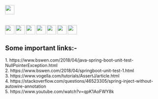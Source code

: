 ## <img src="https://img.shields.io/badge/Topic-JUnit%20with%20springBoot-blueviolet" height=30/>
<br> <img src="https://img.shields.io/badge/-Maven-%233385ff" height=30/> 
<img src="https://img.shields.io/badge/-Hibernate-lightgrey" height=30/>
<img src="https://img.shields.io/badge/-Oracle%20Database-%23ff0000" height=30/>
<img src="https://img.shields.io/badge/-Spring%20Boot-%2300b33c" height=30/>
<img src="https://img.shields.io/badge/-Spring%20Tool%20Suite%204%20(STS4)-brightgreen" height=30/>
<img src="https://img.shields.io/badge/-Restful--webservices-%23ffff00" height=30/>
<img src="https://img.shields.io/badge/-JUnit5-%231a75ff" height=30/> 

<h2><strong>Some important links:-</strong></h2>
1. https://www.bswen.com/2018/04/java-spring-boot-unit-test-NullPointerException.html <br>
2. https://www.bswen.com/2018/04/springboot-unit-test-1.html <br>
3. https://www.vogella.com/tutorials/AssertJ/article.html <br>
4. https://stackoverflow.com/questions/46523305/spring-inject-without-autowire-annotation <br>
5. https://www.youtube.com/watch?v=qpK1AoFWY8k
